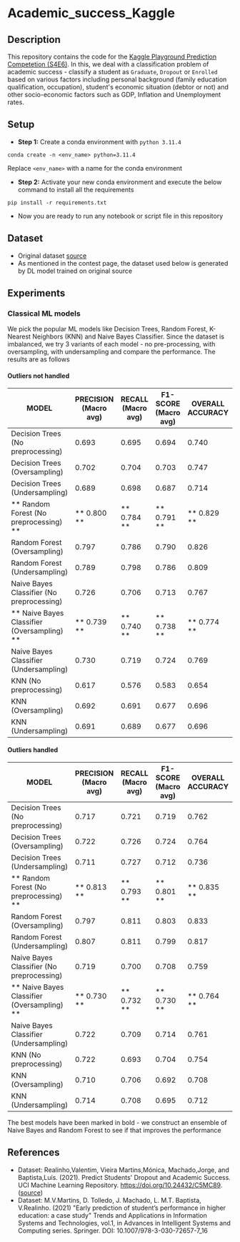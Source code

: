 # Academic_success_Kaggle

## Description

This repository contains the code for the [Kaggle Playground Prediction Competetion (S4E6)](https://www.kaggle.com/competitions/playground-series-s4e6/data). In this, we deal with a classification problem of academic success - classify a student as `Graduate`, `Dropout` or `Enrolled` based on various factors including personal background (family education qualification, occupation), student's economic situation (debtor or not) and other socio-economic factors such as GDP, Inflation and Unemployment rates.

## Setup

- **Step 1:** Create a conda environment with `python 3.11.4`

```
conda create -n <env_name> python=3.11.4
```
Replace `<env_name>` with a name for the conda environment

- **Step 2:** Activate your new conda environment and execute the below command to install all the requirements

```
pip install -r requirements.txt
```

- Now you are ready to run any notebook or script file in this repository

## Dataset
- Original dataset [source](https://archive.ics.uci.edu/dataset/697/predict+students+dropout+and+academic+success)
- As mentioned in the contest page, the dataset used below is generated by DL model trained on original source

## Experiments

### Classical ML models

We pick the popular ML models like Decision Trees, Random Forest, K-Nearest Neighbors (KNN) and Naive Bayes Classifier. Since the dataset is imbalanced, we try 3 variants of each model - no pre-processing, with oversampling, with undersampling and compare the performance. The results are as follows

#### Outliers not handled

| MODEL | PRECISION (Macro avg) | RECALL (Macro avg) | F1-SCORE (Macro avg) | OVERALL ACCURACY | TRAINING TIME (in seconds) |
| ---- | ---- | ---- | ---- | ---- | ---- |
| Decision Trees (No preprocessing) | 0.693 | 0.695 | 0.694 | 0.740 | 1.073 |
| Decision Trees (Oversampling) | 0.702 | 0.704 | 0.703 | 0.747 | 6.156 |
| Decision Trees (Undersampling) | 0.689 | 0.698 | 0.687 | 0.714 | 1.554 |
|** Random Forest (No preprocessing) **|** 0.800 **|** 0.784 **|** 0.791 **|** 0.829 **|** 103.134 **|
| Random Forest (Oversampling) | 0.797 | 0.786 | 0.790 | 0.826 | 316.340 |
| Random Forest (Undersampling) | 0.789 | 0.798 | 0.786 | 0.809 | 74.577 |
| Naive Bayes Classifier (No preprocessing) | 0.726 | 0.706 | 0.713 | 0.767 | 0.153 |
|** Naive Bayes Classifier (Oversampling) **|** 0.739 **|** 0.740 **|** 0.738 **|** 0.774 **|** 0.164 **|
| Naive Bayes Classifier (Undersampling) | 0.730 | 0.719 | 0.724 | 0.769 | 0.072 |
| KNN (No preprocessing) | 0.617 | 0.576 | 0.583 | 0.654 | 0.015 |
| KNN (Oversampling) | 0.692 | 0.691 | 0.677 | 0.696 | 0.020 |
| KNN (Undersampling) | 0.691 | 0.689 | 0.677 | 0.696 | 0.008 |

#### Outliers handled

| MODEL | PRECISION (Macro avg) | RECALL (Macro avg) | F1-SCORE (Macro avg) | OVERALL ACCURACY | TRAINING TIME (in seconds) |
| ---- | ---- | ---- | ---- | ---- | ---- |
| Decision Trees (No preprocessing) | 0.717 | 0.721 | 0.719 | 0.762 | 1.066 |
| Decision Trees (Oversampling) | 0.722 | 0.726 | 0.724 | 0.764 | 5.182 |
| Decision Trees (Undersampling) | 0.711 | 0.727 | 0.712 | 0.736 | 1.281 |
|** Random Forest (No preprocessing) **|** 0.813 **|** 0.793 **|** 0.801 **|** 0.835 **|** 47.316 **|
| Random Forest (Oversampling) | 0.797 | 0.811 | 0.803 | 0.833 | 134.350 |
| Random Forest (Undersampling) | 0.807 | 0.811 | 0.799 | 0.817 | 32.307 |
| Naive Bayes Classifier (No preprocessing) | 0.719 | 0.700 | 0.708 | 0.759 | 0.093 |
|** Naive Bayes Classifier (Oversampling) **|** 0.730 **|** 0.732 **|** 0.730 **|** 0.764 **|** 0.101 **|
| Naive Bayes Classifier (Undersampling) | 0.722 | 0.709 | 0.714 | 0.761 | 0.038 |
| KNN (No preprocessing) | 0.722 | 0.693 | 0.704 | 0.754 | 0.014 |
| KNN (Oversampling) | 0.710 | 0.706 | 0.692 | 0.708 | 0.015 |
| KNN (Undersampling) | 0.714 | 0.708 | 0.695 | 0.712 | 0.010 |


The best models have been marked in bold - we construct an ensemble of Naive Bayes and Random Forest to see if that improves the performance 

## References
- Dataset: Realinho,Valentim, Vieira Martins,Mónica, Machado,Jorge, and Baptista,Luís. (2021). Predict Students' Dropout and Academic Success. UCI Machine Learning Repository. https://doi.org/10.24432/C5MC89. ([source](https://archive.ics.uci.edu/dataset/697/predict+students+dropout+and+academic+success))
- Dataset: M.V.Martins, D. Tolledo, J. Machado, L. M.T. Baptista, V.Realinho. (2021) "Early prediction of student’s performance in higher education: a case study" Trends and Applications in Information Systems and Technologies, vol.1, in Advances in Intelligent Systems and Computing series. Springer. DOI: 10.1007/978-3-030-72657-7_16
